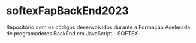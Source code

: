 # softexFapBackEnd2023
Repositório com os códigos desenvolvidos durante a Formação Acelerada de programadores BackEnd em JavaScript - SOFTEX
